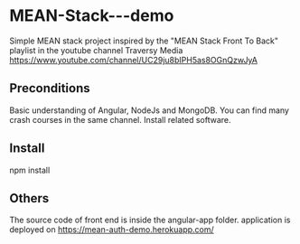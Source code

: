 # MEAN-Stack---demo
 Simple MEAN stack project inspired by the "MEAN Stack Front To Back" playlist in the youtube channel Traversy Media 
 https://www.youtube.com/channel/UC29ju8bIPH5as8OGnQzwJyA
 

## Preconditions
Basic understanding of Angular, NodeJs and MongoDB. You can find many crash courses in the same channel.
Install related software.

## Install
npm install

## Others
The source code of front end is inside the angular-app folder.
application is deployed on https://mean-auth-demo.herokuapp.com/
 
